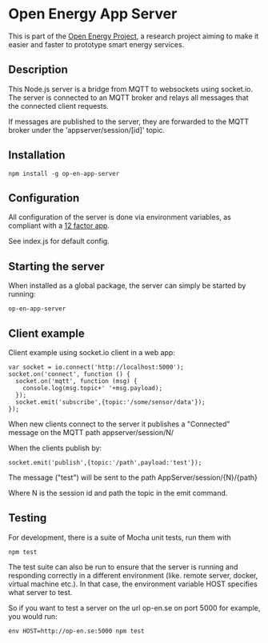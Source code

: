 # Open Energy App Server

This is part of the [Open Energy Project](http://op-en.se/), a research project aiming to make it easier and faster to prototype smart energy services.

## Description

This Node.js server is a bridge from MQTT to websockets using socket.io. The server is connected to an MQTT broker and relays all messages that the connected client requests.

If messages are published to the server, they are forwarded to the MQTT broker under the 'appserver/session/[id]' topic.

## Installation

```
npm install -g op-en-app-server
```

## Configuration

All configuration of the server is done via environment variables, as compliant with a [12 factor app](http://12factor.net/config).

See index.js for default config.

## Starting the server

When installed as a global package, the server can simply be started by running:
```
op-en-app-server
```

## Client example

Client example using socket.io client in a web app:
```
var socket = io.connect('http://localhost:5000');
socket.on('connect', function () {
  socket.on('mqtt', function (msg) {
    console.log(msg.topic+' '+msg.payload);
  });
  socket.emit('subscribe',{topic:'/some/sensor/data'});
});
```
When new clients connect to the server it publishes a "Connected" message on the MQTT path appserver/session/N/

When the clients publish by:

```
socket.emit('publish',{topic:'/path',payload:'test'});
```

The message ("test") will be sent to the path AppServer/session/{N}/{path}

Where N is the session id and path the topic in the emit command.

## Testing

For development, there is a suite of Mocha unit tests, run them with

```
npm test
```

The test suite can also be run to ensure that the server is running and responding correctly in a different environment (like. remote server, docker, virtual machine etc.). In that case, the environment variable HOST specifies what server to test.

So if you want to test a server on the url op-en.se on port 5000 for example, you would run:

```
env HOST=http://op-en.se:5000 npm test
```
